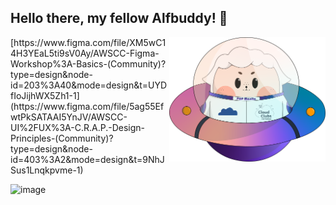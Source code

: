 ## Hello there, my fellow Alfbuddy! 💖

<img align="right" width="250px" src="../../assets/alf/alf-ufo.png">
[https://www.figma.com/file/XM5wC14H3YEaL5ti9sV0Ay/AWSCC-Figma-Workshop%3A-Basics-(Community)?type=design&node-id=203%3A40&mode=design&t=UYDfIoJijhWX5Zh1-1](https://www.figma.com/file/5ag55EfwtPkSATAAI5YnJV/AWSCC-UI%2FUX%3A-C.R.A.P.-Design-Principles-(Community)?type=design&node-id=403%3A2&mode=design&t=9NhJSus1Lnqkpvme-1)

![image](https://github.com/JMR-san/AWSCC-CodeQuest-UI-UX/assets/83769810/15d9ed2c-fb56-4a5d-9e43-64a836e2db79)
>
